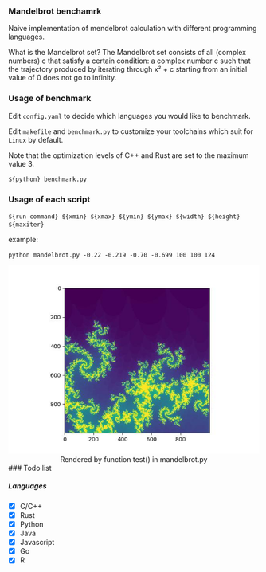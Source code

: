 ### Mandelbrot benchamrk

Naive implementation of mendelbrot calculation with different programming languages.

What is the Mandelbrot set?
The Mandelbrot set consists of all (complex numbers) c that satisfy a certain condition: a complex number c such that the trajectory produced by iterating through x² + c starting from an initial value of 0 does not go to infinity.

### Usage of benchmark

Edit `config.yaml` to decide which languages you would like to benchmark.

Edit `makefile` and `benchmark.py` to customize your toolchains which suit for `Linux` by default. 

Note that the optimization levels of C++ and Rust are set to the maximum value 3.

```shell
${python} benchmark.py
```

### Usage of  each script

```shell
${run command} ${xmin} ${xmax} ${ymin} ${ymax} ${width} ${height} ${maxiter}
```

example:

```shell
python mandelbrot.py -0.22 -0.219 -0.70 -0.699 100 100 124
```
<div>
<center>
<img src="example.jpg"  />
<br>
Rendered by function test() in mandelbrot.py
</center>
</div>
### Todo list

##### Languages

- [x] C/C++
- [x] Rust
- [x] Python
- [x] Java
- [x] Javascript
- [x] Go
- [x] R
